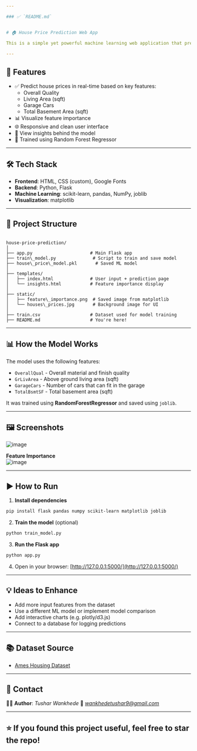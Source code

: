 ```yaml
---

### ✅ `README.md`


# 🏠 House Price Prediction Web App

This is a simple yet powerful machine learning web application that predicts house prices based on user input features using a trained Random Forest model. Built with **Flask**, **HTML/CSS**, and **scikit-learn**, this project is a great demonstration of end-to-end data science and deployment.

---
```


## 🚀 Features

- ✅ Predict house prices in real-time based on key features:
  - Overall Quality
  - Living Area (sqft)
  - Garage Cars
  - Total Basement Area (sqft)
- 📊 Visualize feature importance
- 🌐 Responsive and clean user interface
- 🔎 View insights behind the model
- 🧠 Trained using Random Forest Regressor

---

## 🛠️ Tech Stack

- **Frontend**: HTML, CSS (custom), Google Fonts
- **Backend**: Python, Flask
- **Machine Learning**: scikit-learn, pandas, NumPy, joblib
- **Visualization**: matplotlib

---

## 📁 Project Structure

```

house-price-prediction/
│
├── app.py                      # Main Flask app
├── train\_model.py              # Script to train and save model
├── house\_price\_model.pkl       # Saved ML model
│
├── templates/
│   ├── index.html              # User input + prediction page
│   └── insights.html           # Feature importance display
│
├── static/
│   ├── feature\_importance.png  # Saved image from matplotlib
│   └── houses\_prices.jpg       # Background image for UI
│
├── train.csv                   # Dataset used for model training
├── README.md                   # You're here!

````

---

## 📊 How the Model Works

The model uses the following features:

- `OverallQual` - Overall material and finish quality
- `GrLivArea` - Above ground living area (sqft)
- `GarageCars` - Number of cars that can fit in the garage
- `TotalBsmtSF` - Total basement area (sqft)

It was trained using **RandomForestRegressor** and saved using `joblib`.

---

## 🖼️ Screenshots

![image](https://github.com/user-attachments/assets/e2505aea-8fe8-494e-91e5-618bde4ef51a)


**Feature Importance**  
![image](https://github.com/user-attachments/assets/72262a59-7d27-4e23-9a05-ceda09b2d39c)


---

## ▶️ How to Run

1. **Install dependencies**

```bash
pip install flask pandas numpy scikit-learn matplotlib joblib
````

2. **Train the model** (optional)

```bash
python train_model.py
```

3. **Run the Flask app**

```bash
python app.py
```

4. Open in your browser:
   [http://127.0.0.1:5000/](http://127.0.0.1:5000/)

---

## 💡 Ideas to Enhance

* Add more input features from the dataset
* Use a different ML model or implement model comparison
* Add interactive charts (e.g. plotly/d3.js)
* Connect to a database for logging predictions

---

## 📚 Dataset Source

* [Ames Housing Dataset](https://www.kaggle.com/datasets/prevek18/house-price-prediction-dataset)

---

## 📩 Contact

👨‍💻 **Author**: *Tushar Wankhede*
📧 *wankhedetushar9@gmail.com*

---

## ⭐ If you found this project useful, feel free to star the repo!

```

